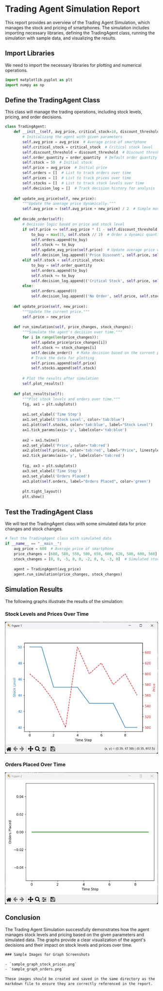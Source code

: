 # Trading Agent Simulation Report

This report provides an overview of the Trading Agent Simulation, which manages the stock and pricing of smartphones. The simulation includes importing necessary libraries, defining the TradingAgent class, running the simulation with sample data, and visualizing the results.

## Import Libraries

We need to import the necessary libraries for plotting and numerical operations.

```python
import matplotlib.pyplot as plt
import numpy as np
```
## Define the TradingAgent Class

This class will manage the trading operations, including stock levels, pricing, and order decisions.

```python
class TradingAgent:
    def __init__(self, avg_price, critical_stock=10, discount_threshold=0.2, order_quantity=10):
        # Initializing the agent with given parameters
        self.avg_price = avg_price  # Average price of smartphone
        self.critical_stock = critical_stock  # Critical stock level
        self.discount_threshold = discount_threshold  # Discount threshold (20%)
        self.order_quantity = order_quantity  # Default order quantity if stock is low
        self.stock = 50  # Initial stock
        self.price = avg_price  # Initial price
        self.orders = []  # List to track orders over time
        self.prices = []  # List to track prices over time
        self.stocks = []  # List to track stock levels over time
        self.decision_log = []  # Track decision history for analysis

    def update_avg_price(self, new_price):
        """Update the average price dynamically."""
        self.avg_price = (self.avg_price + new_price) / 2  # Simple moving average

    def decide_order(self):
        # Decision logic based on price and stock level
        if self.price <= self.avg_price * (1 - self.discount_threshold) and self.stock >= self.critical_stock:
            to_buy = max(15, self.stock // 2)  # Order a dynamic quantity (min 15, or half stock)
            self.orders.append(to_buy)
            self.stock += to_buy
            self.update_avg_price(self.price)  # Update average price with the latest price
            self.decision_log.append(('Price Discount', self.price, self.stock, to_buy))
        elif self.stock < self.critical_stock:
            to_buy = self.order_quantity
            self.orders.append(to_buy)
            self.stock += to_buy
            self.decision_log.append(('Critical Stock', self.price, self.stock, to_buy))
        else:
            self.orders.append(0)
            self.decision_log.append(('No Order', self.price, self.stock, 0))

    def update_price(self, new_price):
        """Update the current price."""
        self.price = new_price

    def run_simulation(self, price_changes, stock_changes):
        """Simulate the agent's decision over time."""
        for i in range(len(price_changes)):
            self.update_price(price_changes[i])
            self.stock += stock_changes[i]
            self.decide_order()  # Make decision based on the current price and stock
            # Track the data for plotting
            self.prices.append(self.price)
            self.stocks.append(self.stock)

        # Plot the results after simulation
        self.plot_results()

    def plot_results(self):
        """Plot stock levels and orders over time."""
        fig, ax1 = plt.subplots()

        ax1.set_xlabel('Time Step')
        ax1.set_ylabel('Stock Level', color='tab:blue')
        ax1.plot(self.stocks, color='tab:blue', label="Stock Level")
        ax1.tick_params(axis='y', labelcolor='tab:blue')

        ax2 = ax1.twinx()
        ax2.set_ylabel('Price', color='tab:red')
        ax2.plot(self.prices, color='tab:red', label="Price", linestyle="--")
        ax2.tick_params(axis='y', labelcolor='tab:red')

        fig, ax3 = plt.subplots()
        ax3.set_xlabel('Time Step')
        ax3.set_ylabel('Orders Placed')
        ax3.plot(self.orders, label="Orders Placed", color='green')

        plt.tight_layout()
        plt.show()
```

## Test the TradingAgent Class

We will test the TradingAgent class with some simulated data for price changes and stock changes.

```python
# Test the TradingAgent class with simulated data
if __name__ == "__main__":
    avg_price = 600  # Average price of smartphone
    price_changes = [600, 580, 550, 500, 650, 600, 620, 580, 600, 560]  # Simulated price data
    stock_changes = [0, 0, -5, 0, 0, -2, 0, 0, -3, 0]  # Simulated stock changes

    agent = TradingAgent(avg_price)
    agent.run_simulation(price_changes, stock_changes)
```

## Simulation Results

The following graphs illustrate the results of the simulation:

### Stock Levels and Prices Over Time

![Stock Levels and Prices](sample_graph_stock_prices.png)

### Orders Placed Over Time

![Orders Placed](sample_graph_orders.png)

## Conclusion

The Trading Agent Simulation successfully demonstrates how the agent manages stock levels and pricing based on the given parameters and simulated data. The graphs provide a clear visualization of the agent's decisions and their impact on stock levels and prices over time.
```
### Sample Images for Graph Screenshots

- `sample_graph_stock_prices.png`
- `sample_graph_orders.png`

These images should be created and saved in the same directory as the markdown file to ensure they are correctly referenced in the report.
```